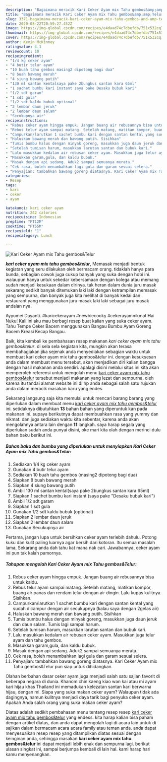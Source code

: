 ```yaml
---
description: "Bagaimana meracik Kari Ceker Ayam mix Tahu gembos&amp;amp;Telur, Bisa Manjain Lidah"
title: "Bagaimana meracik Kari Ceker Ayam mix Tahu gembos&amp;amp;Telur, Bisa Manjain Lidah"
slug: 3371-bagaimana-meracik-kari-ceker-ayam-mix-tahu-gembos-and-amp-telur-bisa-manjain-lidah
date: 2020-08-22T20:59:27.452Z
image: https://img-global.cpcdn.com/recipes/e4daad74c7dbefdb/751x532cq70/kari-ceker-ayam-mix-tahu-gembostelur-foto-resep-utama.jpg
thumbnail: https://img-global.cpcdn.com/recipes/e4daad74c7dbefdb/751x532cq70/kari-ceker-ayam-mix-tahu-gembostelur-foto-resep-utama.jpg
cover: https://img-global.cpcdn.com/recipes/e4daad74c7dbefdb/751x532cq70/kari-ceker-ayam-mix-tahu-gembostelur-foto-resep-utama.jpg
author: Kevin McKinney
ratingvalue: 4.1
reviewcount: 10
recipeingredient:
- "1/4 kg ceker ayam"
- "4 butir telur ayam"
- "10 buah tahu gembos masing2 dipotong bagi dua"
- "8 buah bawang merah"
- "4 siung bawang putih"
- "130 ml santan kentalsaya pake 2bungkus santan kara 65ml"
- "1 sachet bumbu kari instant saya pake Desaku bubuk kari"
- "1/2 sdt garam"
- "1 sdt gula"
- "1/2 sdt kaldu bubuk optional"
- "2 lembar daun jeruk"
- "2 lembar daun salam"
- "Secukupnya air"
recipeinstructions:
- "Rebus ceker ayam hingga empuk. Jangan buang air rebusannya bisa untuk kaldu."
- "Rebus telur ayam sampai matang. Setelah matang, matikan kompor, buang air panas dan rendam telur dengan air dingin. Lalu kupas kulitnya. Sisihkan."
- "Campurkan/larutkan 1 sachet bumbu kari dengan santan kental yang sudah dicampur dengan air secukupnya (kalau saya dengan 2gelas air)"
- "Haluskan bawang merah dan bawang putih. Sisihkan"
- "Tumis bumbu halus dengan minyak goreng, masukkan juga daun jeruk dan daun salam. Tumis lagi sampai harum."
- "Setelah tumisan harum, masukkan larutan santan dan bubuk kari."
- "Lalu masukkan kedalam air rebusan ceker ayam. Masukkan juga telur ayam dan tahu gembos."
- "Masukkan garam,gula, dan kaldu bubuk."
- "Masak dengan api sedang. Aduk2 sampai semuanya merata."
- "Cek rasa, boleh menambahkan lagi gula dan garam sesuai selera."
- "Penyajian: tambahkan bawang goreng diatasnya. Kari Ceker Ayam mix Tahu gembos&amp;Telur pun siap untuk dihidangkan."
categories:
- Resep
tags:
- kari
- ceker
- ayam

katakunci: kari ceker ayam 
nutrition: 242 calories
recipecuisine: Indonesian
preptime: "PT12M"
cooktime: "PT55M"
recipeyield: "1"
recipecategory: Lunch

---
```



![Kari Ceker Ayam mix Tahu gembos&amp;Telur](https://img-global.cpcdn.com/recipes/e4daad74c7dbefdb/751x532cq70/kari-ceker-ayam-mix-tahu-gembostelur-foto-resep-utama.jpg)

<b><i>kari ceker ayam mix tahu gembos&amp;telur</i></b>, Memasak menjadi bentuk kegiatan yang seru dilakukan oleh bermacam orang. tidaklah hanya para bunda, sebagian cowok juga cukup banyak yang suka dengan hobi ini. walaupun hanya untuk sekedar kebersamaan dengan kolega atau memang sudah menjadi kesukaan dalam dirinya. tak heran dalam dunia juru masak sekarang sedikit banyak ditemukan laki laki dengan ketrampilan memasak yang sempurna, dan banyak juga kita melihat di banyak kedai dan restaurant yang menggunakan juru masak laki laki sebagai juru masak andalan nya.

Ayyumei Dayanti. #karicekerayam #newbiecooky #cekerayamnikmat Hai Nuku! Kali ini aku mau berbagi resep buat kalian yang suka ceker ayam. Tahu Tempe Ceker Bacem menggunakan Bangau Bumbu Ayam Goreng Bacem Kreasi Kecap Bangau.

Baik, kita kembali ke pembahasan resep makanan <i>kari ceker ayam mix tahu gembos&amp;telur</i>. di sela sela kegiatan kita, mungkin akan terasa membahagiakan jika sejenak anda menyediakan sebagian waktu untuk membuat kari ceker ayam mix tahu gembos&amp;telur ini. dengan kesuksesan anda dalam membuat menu tersebut, akan menjadikan diri kalian bangga dengan hasil makanan anda sendiri. apalagi disini melalui situs ini kita akan memperoleh referensi untuk mengolah menu <u>kari ceker ayam mix tahu gembos&amp;telur</u> tersebut menjadi makanan yang lezat dan sempurna, oleh karena itu tandai alamat website ini di hp anda sebagai salah satu rujukan anda dalam meracik masakan baru yang endes.


Sekarang langsung saja kita memulai untuk mencari barang barang yang diperlukan dalam membuat menu <u><i>kari ceker ayam mix tahu gembos&amp;telur</i></u> ini. setidaknya dibutuhkan <b>13</b> bahan bahan yang diperuntuk kan pada makanan ini. supaya berikutnya dapat membuahkan rasa yang yummy dan nikmat. dan juga sediakan waktu kita sebentar, karena anda akan mengolahnya antara lain dengan <b>11</b> langkah. saya harap segala yang diperlukan sudah anda punyai disini, oke mari kita olah dengan merinci dulu bahan baku berikut ini.

<!--inarticleads1-->

##### Bahan baku dan bumbu yang diperlukan untuk menyiapkan Kari Ceker Ayam mix Tahu gembos&amp;Telur:

1. Sediakan 1/4 kg ceker ayam
1. Gunakan 4 butir telur ayam
1. Sediakan 10 buah tahu gembos (masing2 dipotong bagi dua)
1. Siapkan 8 buah bawang merah
1. Siapkan 4 siung bawang putih
1. Ambil 130 ml santan kental(saya pake 2bungkus santan kara 65ml)
1. Siapkan 1 sachet bumbu kari instant (saya pake &#34;Desaku bubuk kari&#34;)
1. Ambil 1/2 sdt garam
1. Siapkan 1 sdt gula
1. Gunakan 1/2 sdt kaldu bubuk (optional)
1. Siapkan 2 lembar daun jeruk
1. Siapkan 2 lembar daun salam
1. Gunakan Secukupnya air


Pertama, jangan lupa untuk bersihkan ceker ayam terlebih dahulu. Potong kuku dan kulit paling luarnya agar bersih dari kotoran. Itu semua masalah lama, Sekarang anda dah tahu kat mana nak cari. Jawabannya, ceker ayam ini pun tak kalah pamornya. 

<!--inarticleads2-->

##### Tahapan mengolah Kari Ceker Ayam mix Tahu gembos&amp;Telur:

1. Rebus ceker ayam hingga empuk. Jangan buang air rebusannya bisa untuk kaldu.
1. Rebus telur ayam sampai matang. Setelah matang, matikan kompor, buang air panas dan rendam telur dengan air dingin. Lalu kupas kulitnya. Sisihkan.
1. Campurkan/larutkan 1 sachet bumbu kari dengan santan kental yang sudah dicampur dengan air secukupnya (kalau saya dengan 2gelas air)
1. Haluskan bawang merah dan bawang putih. Sisihkan
1. Tumis bumbu halus dengan minyak goreng, masukkan juga daun jeruk dan daun salam. Tumis lagi sampai harum.
1. Setelah tumisan harum, masukkan larutan santan dan bubuk kari.
1. Lalu masukkan kedalam air rebusan ceker ayam. Masukkan juga telur ayam dan tahu gembos.
1. Masukkan garam,gula, dan kaldu bubuk.
1. Masak dengan api sedang. Aduk2 sampai semuanya merata.
1. Cek rasa, boleh menambahkan lagi gula dan garam sesuai selera.
1. Penyajian: tambahkan bawang goreng diatasnya. Kari Ceker Ayam mix Tahu gembos&amp;Telur pun siap untuk dihidangkan.


Olahan berbahan dasar ceker ayam juga menjadi salah satu sajian favorit di beberapa negara di dunia. Khanom chin kaeng kiao wan kai atau mi ayam kari hijau khas Thailand ini memadukan kelezatan santan kari berwarna hijau, dengan mi. Siapa yang suka makan ceker ayam? Walaupun tidak ada dagingnya, namun kulitnya menjadi daya tarik bagi penyuka ceker ayam. Apakah Anda salah orang yang suka makan ceker ayam? 

Diatas adalah sedikit pembahasan menu tentang resep resep <u>kari ceker ayam mix tahu gembos&amp;telur</u> yang endess. kita harap kalian bisa paham dengan artikel diatas, dan anda dapat mengolah lagi di acara lain untuk di sajikan dalam bermacam acara acara family atau teman anda. anda dapat menyesuaikan resep resep yang ditampilkan diatas sesuai dengan keinginan anda, sehingga masakan <b>kari ceker ayam mix tahu gembos&amp;telur</b> ini dapat menjadi lebih enak dan sempurna lagi. berikut ulasan singkat ini, sampai berjumpa kembali di lain hal. kami harap hari kamu menyenangkan.
